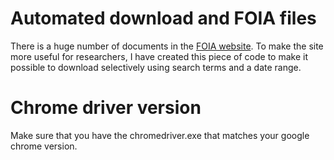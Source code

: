 # Automated download and FOIA files

There is a huge number of documents in the [FOIA website](https://foia.state.gov/Search/Search.aspx). To make the site more useful for researchers, I have created this piece of code to make it possible to download selectively using search terms and a date range.

# Chrome driver version

Make sure that you have the chromedriver.exe that matches your google chrome version.